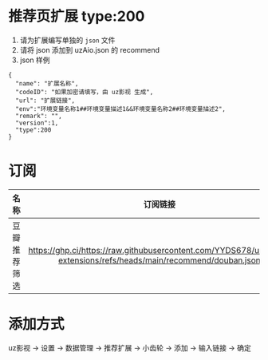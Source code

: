 # 推荐页扩展 type:200
 
1. 请为扩展编写单独的 `json` 文件
2. 请将 json 添加到 uzAio.json 的 recommend
3. json 样例

```
{
  "name": "扩展名称",
  "codeID": "如果加密请填写，由 uz影视 生成",
  "url": "扩展链接",
  "env":"环境变量名称1##环境变量描述1&&环境变量名称2##环境变量描述2",
  "remark": "",
  "version":1,
  "type":200
}
```

# 订阅

|     名称     |                                                     订阅链接                                                      |
| :----------: | :---------------------------------------------------------------------------------------------------------------: |
| 豆瓣推荐筛选 | https://ghp.ci/https://raw.githubusercontent.com/YYDS678/uzVideo-extensions/refs/heads/main/recommend/douban.json |

# 添加方式

uz影视 -> 设置 -> 数据管理 -> 推荐扩展 -> 小齿轮 -> 添加 -> 输入链接 -> 确定
